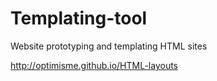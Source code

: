 # Templating-tool

Website prototyping and templating HTML sites

http://optimisme.github.io/HTML-layouts
